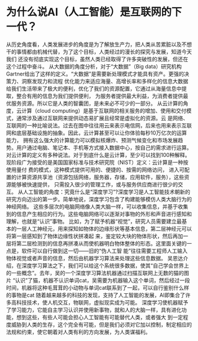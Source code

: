 # 为什么说AI（人工智能）是互联网的下一代？

   从历史角度看，人类发展进步的角度是为了解放生产力，把人类从苦累脏以及不想干的事情都由机械代替，为了这个目标，人类经过的漫长的探究与发展，知道今天我们
还没有彻底实现这个目标，虽然人类已经取得了许多突破性的发展，但还在这个过程中奋斗。
   从大数据的角度分析，对于“大数据”（Big data）研究机构Gartner给出了这样的定义。“大数据”是需要新处理模式才能具有资产。更强的决策力、洞察发现力和流程
优化能力来适应海量、高增长率和多样化的信息大数据给我们生活带来了极大的便利，优化了我们的资源配置，它通过从海量信息中提取，整合有用的信息为我们提供便利，
为服务者提供最大利益，为消费者提供最优服务资源。所以它是人类的智囊团，是未来必不可少的一部分。
   从云计算的角度，云计算（cloud computing）是基于互联网的相关服务的增加、使用和交付模式，通常涉及通过互联网来提供动态易扩展且经常是虚拟化的资源。云
是网络、互联网的一种比喻说法。过去在图中往往用云来表示电信网，后来也用来表示互联网和底层基础设施的抽象。因此，云计算甚至可以让你体验每秒10万亿次的运算能力，
拥有这么强大的计算能力可以模拟核爆炸、预测气候变化和市场发展趋势。用户通过电脑、笔记本、手机等方式接入数据中心，按自己的需求进行运算。 
对云计算的定义有多种说法。对于到底什么是云计算，至少可以找到100种解释。  现阶段广为接受的是美国国家标准与技术研究院（NIST）定义：云计算是一种按使用量付
费的模式，这种模式提供可用的、便捷的、按需的网络访问， 进入可配置的计算资源共享池（资源包括网络，服务器，存储，应用软件，服务），这些资源能够被快速提供，
只需投入很少的管理工作，或与服务供应商进行很少的交互。
   从人工智能的角度：究竟什么是“深度学习”?深度学习是人工智能技术朝新的研究方向迈出的第一步。简单地说，深度学习包含了构建能够模仿人类大脑行为的神经网络。
这些多层次的电脑网络像人类大脑一样，可以收集信息，并基于收集到的信息产生相应的行为。这些电脑网络可以逐渐对事物的外形和声音进行感知和理解，也就是“认识”事物。
比如，为了赋予机器“视觉”，研究人员需要建立最基本的一层人工神经元，用来探知如物体的边缘形状等基本信息，第二层神经元可以将第一层感知到了物体边缘性状拼凑起
来，鉴定较大块的物体形状，然后再加一层将第二层检测到的信息再拼凑从而使机器明白物体整体的形态。这里面关键的一点是，软件可以自行做到这一切——旧的“伪人工智
能”往往需要工程师人工输入物体视觉或者声音的信息，然后由机器学习算法来处理这些信息数据。
   吴恩达介绍，在深度学习算法之下，我们可以给这个系统很多数据，使其“自己学会世界上的一些概念”。去年，吴的一个深度学习算法机器通过扫描互联网上无数的猫的图片
“认识”了猫，机器不认识单词cat，吴需要为机器输入这个单词，然后经过一段时间，机器将这种毛茸茸的小动物与单词cat联系到了一起，可以自行鉴别什么样的事物是cat
随着越来越多的科技的发现，支持了人工智能的发展，AI即集合了许多高科技技术，使人机交互，物联网，虚拟现实成为可能。
   深度学习使机器赋予了学习能力，它能自主学习认识并使用新事物，就和人的大脑一样，具有进化功能，想到这些，有些人可能会担心人工智能有可能替代人类，或者强大
到一定程度威胁到人类的生存，这个完全有可能，但是我们必须对它加以控制，制定相应的法规和约束，使它朝着对人类有利的方向发展，为人类谋福利。
